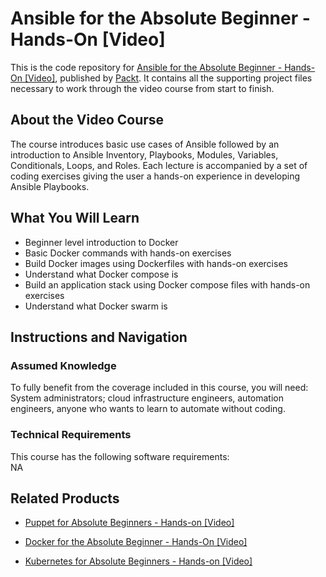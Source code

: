 # Ansible for the Absolute Beginner - Hands-On [Video]
This is the code repository for [Ansible for the Absolute Beginner - Hands-On [Video]](https://www.packtpub.com/application-development/docker-absolute-beginner-hands-video?utm_source=github&utm_medium=repository&utm_campaign=9781788991315), published by [Packt](https://www.packtpub.com/?utm_source=github). It contains all the supporting project files necessary to work through the video course from start to finish.
## About the Video Course
The course introduces basic use cases of Ansible followed by an introduction to Ansible Inventory, Playbooks, Modules, Variables, Conditionals, Loops, and Roles. Each lecture is accompanied by a set of coding exercises giving the user a hands-on experience in developing Ansible Playbooks.

<H2>What You Will Learn</H2>
<DIV class=book-info-will-learn-text>
<UL>
<LI>Beginner level introduction to Docker 
<LI>Basic Docker commands with hands-on exercises 
<LI>Build Docker images using Dockerfiles with hands-on exercises 
<LI>Understand what Docker compose is 
<LI>Build an application stack using Docker compose files with hands-on exercises 
<LI>Understand what Docker swarm is </LI></UL></DIV>

## Instructions and Navigation
### Assumed Knowledge
To fully benefit from the coverage included in this course, you will need:<br/>
System administrators; cloud infrastructure engineers, automation engineers, anyone who wants to learn to automate without coding.
### Technical Requirements
This course has the following software requirements:<br/>
NA

## Related Products
* [Puppet for Absolute Beginners - Hands-on [Video]](https://www.packtpub.com/application-development/docker-absolute-beginner-hands-video?utm_source=github&utm_medium=repository&utm_campaign=9781788991315)

* [Docker for the Absolute Beginner - Hands-On [Video]](https://www.packtpub.com/application-development/docker-absolute-beginner-hands-video?utm_source=github&utm_medium=repository&utm_campaign=9781788991315)

* [Kubernetes for Absolute Beginners - Hands-on [Video]](https://www.packtpub.com/application-development/docker-absolute-beginner-hands-video?utm_source=github&utm_medium=repository&utm_campaign=9781788991315)

